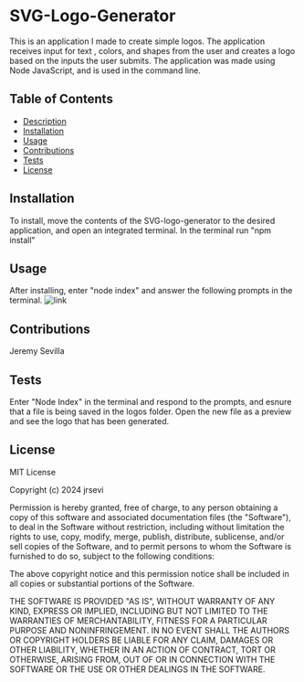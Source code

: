 # SVG-Logo-Generator
This is an application I made to create simple logos. The application receives input for text , colors, and shapes from the user and creates a logo based on the inputs the user submits. The application was made using Node JavaScript, and is used in the command line.

## Table of Contents
- [Description](#description)
- [Installation](#installation)
- [Usage](#usage)
- [Contributions](#contributions)
- [Tests](#tests)
- [License](#license)

## Installation
To install, move the contents of the SVG-logo-generator to the desired application, and open an integrated terminal. In the terminal run "npm install"

## Usage
After installing, enter "node index" and answer the following prompts in the terminal.
![link](https://drive.google.com/file/d/1EH6O4wKiEHww4RbU44pd-XNlEsyXG_el/view)

## Contributions 
Jeremy Sevilla

## Tests
Enter "Node Index" in the terminal and respond to the prompts, and esnure that a file is being saved in the logos folder. Open the new file as a preview and see the logo that has been generated.

## License
MIT License

Copyright (c) 2024 jrsevi

Permission is hereby granted, free of charge, to any person obtaining a copy
of this software and associated documentation files (the "Software"), to deal
in the Software without restriction, including without limitation the rights
to use, copy, modify, merge, publish, distribute, sublicense, and/or sell
copies of the Software, and to permit persons to whom the Software is
furnished to do so, subject to the following conditions:

The above copyright notice and this permission notice shall be included in all
copies or substantial portions of the Software.

THE SOFTWARE IS PROVIDED "AS IS", WITHOUT WARRANTY OF ANY KIND, EXPRESS OR
IMPLIED, INCLUDING BUT NOT LIMITED TO THE WARRANTIES OF MERCHANTABILITY,
FITNESS FOR A PARTICULAR PURPOSE AND NONINFRINGEMENT. IN NO EVENT SHALL THE
AUTHORS OR COPYRIGHT HOLDERS BE LIABLE FOR ANY CLAIM, DAMAGES OR OTHER
LIABILITY, WHETHER IN AN ACTION OF CONTRACT, TORT OR OTHERWISE, ARISING FROM,
OUT OF OR IN CONNECTION WITH THE SOFTWARE OR THE USE OR OTHER DEALINGS IN THE
SOFTWARE.
